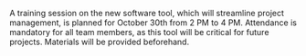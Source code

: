 A training session on the new software tool, which will streamline project management, is planned for October 30th from 2 PM to 4 PM. Attendance is mandatory for all team members, as this tool will be critical for future projects. Materials will be provided beforehand.